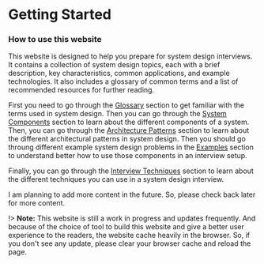 # Getting Started

### How to use this website

This website is designed to help you prepare for system design interviews. It contains a collection of system design topics, each with a brief description, key characteristics, common applications, and example technologies. It also includes a glossary of common terms and a list of recommended resources for further reading.

First you need to go through the [Glossary](/glossary.md) section to get familiar with the terms used in system design. Then you can go through the [System Components](/system-components.md) section to learn about the different components of a system. Then, you can go through the [Architecture Patterns](/architecture-patterns.md) section to learn about the different architectural patterns in system design. Then you should go throung different example system design problems in the [Examples](/examples.md) section to understand better how to use those components in an interview setup.

Finally, you can go through the [Interview Techniques](/interview-techniques.md) section to learn about the  different techniques you can use in a system design interview.

I am planning to add more content in the future. So, please check back later for more content.

!> **Note:** This website is still a work in progress and updates frequently. And because of the choice of tool to build this website and give a better user experience to the readers, the website cache heavily in the browser. So, if you don't see any update, please clear your browser cache and reload the page.